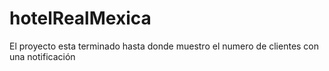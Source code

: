 # hotelRealMexica
El proyecto esta terminado hasta donde muestro el numero de clientes con una notificación
